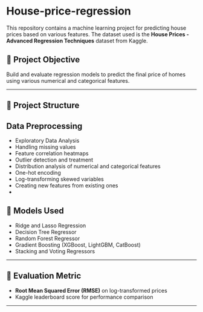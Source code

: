 # House-price-regression


This repository contains a machine learning project for predicting house prices based on various features. The dataset used is the **House Prices - Advanced Regression Techniques** dataset from Kaggle.

## 📌 Project Objective

Build and evaluate regression models to predict the final price of homes using various numerical and categorical features.

---

## 📂 Project Structure

## Data Preprocessing
- Exploratory Data Analysis
- Handling missing values
- Feature correlation heatmaps
- Outlier detection and treatment
- Distribution analysis of numerical and categorical features
- One-hot encoding
- Log-transforming skewed variables
- Creating new features from existing ones
- 
## 🧠 Models Used

- Ridge and Lasso Regression
- Decision Tree Regressor
- Random Forest Regressor
- Gradient Boosting (XGBoost, LightGBM, CatBoost)
- Stacking and Voting Regressors

---

## 🧪 Evaluation Metric

- **Root Mean Squared Error (RMSE)** on log-transformed prices  
- Kaggle leaderboard score for performance comparison

---




